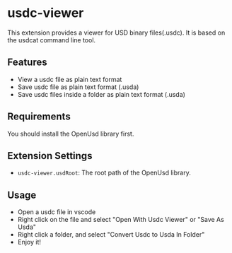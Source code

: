 # usdc-viewer

This extension provides a viewer for USD binary files(.usdc). It is based on the usdcat command line tool.

## Features

- View a usdc file as plain text format
- Save usdc file as plain text format (.usda)
- Save usdc files inside a folder as plain text format (.usda)

## Requirements

You should install the OpenUsd library first.

## Extension Settings

- `usdc-viewer.usdRoot`: The root path of the OpenUsd library.

## Usage

- Open a usdc file in vscode
- Right click on the file and select "Open With Usdc Viewer" or "Save As Usda"
- Right click a folder, and select "Convert Usdc to Usda In Folder"
- Enjoy it!
